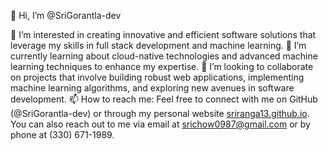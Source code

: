 👋 Hi, I’m @SriGorantla-dev

👀 I’m interested in creating innovative and efficient software solutions that leverage my skills in full stack development and machine learning.
🌱 I’m currently learning about cloud-native technologies and advanced machine learning techniques to enhance my expertise.
💞️ I’m looking to collaborate on projects that involve building robust web applications, implementing machine learning algorithms, and exploring new avenues in software development.
📫 How to reach me: Feel free to connect with me on GitHub (@SriGorantla-dev) or through my personal website [sriranga13.github.io](https://srigorantla-dev.github.io/My_Portfolio/). You can also reach out to me via email at srichow0987@gmail.com or by phone at (330) 671-1989.
<!---
SriGorantla-dev/SriGorantla-dev is a ✨ special ✨ repository because its `README.md` (this file) appears on your GitHub profile.
You can click the Preview link to take a look at your changes.
--->
